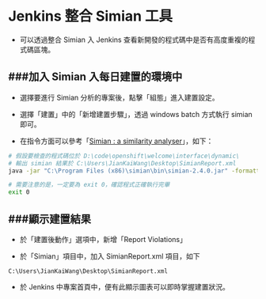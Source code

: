 # Jenkins 整合 Simian 工具

<script type="text/javascript" src="../js/general.js"></script>

* 可以透過整合 Simian 入 Jenkins 查看新開發的程式碼中是否有高度重複的程式碼區塊。

###加入 Simian 入每日建置的環境中
---

* 選擇要進行 Simian 分析的專案後，點擊「組態」進入建置設定。

* 選擇「建置」中的「新增建置步驟」，透過 windows batch 方式執行 simian 即可。

* 在指令方面可以參考「[Simian : a similarity analyser](https://jiankaiwang.gitbooks.io/programming_languages/content/software_engineering/simian_a_similarity_analyser.html)」，如下：

```Bash
# 假設要檢查的程式碼位於 D:\code\openshift\welcome\interface\dynamic\
# 輸出 simian 結果於 C:\Users\JianKaiWang\Desktop\SimianReport.xml
java -jar "C:\Program Files (x86)\simian\bin\simian-2.4.0.jar" -formatter=xml:"C:\Users\JianKaiWang\Desktop\SimianReport.xml" -threshold=20 -language=java -excludes=**/perldoc "D:\code\openshift\welcome\interface\dynamic\*.java"

# 需要注意的是，一定要為 exit 0，確認程式正確執行完畢
exit 0
```

###顯示建置結果
---

* 於「建置後動作」選項中，新增「Report Violations」

* 於「Simian」項目中，加入 SimianReport.xml 項目，如下

```text
C:\Users\JianKaiWang\Desktop\SimianReport.xml
```

* 於 Jenkins 中專案首頁中，便有此顯示圖表可以即時掌握建置狀況。